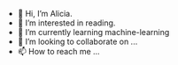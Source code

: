 - 👋 Hi, I’m Alicia.
- 👀 I’m interested in reading.
- 🌱 I’m currently learning machine-learning
- 💞️ I’m looking to collaborate on ...
- 📫 How to reach me ...

<!---
shishi-yeee/shishi-yeee is a ✨ special ✨ repository because its `README.md` (this file) appears on your GitHub profile.
You can click the Preview link to take a look at your changes.
--->
